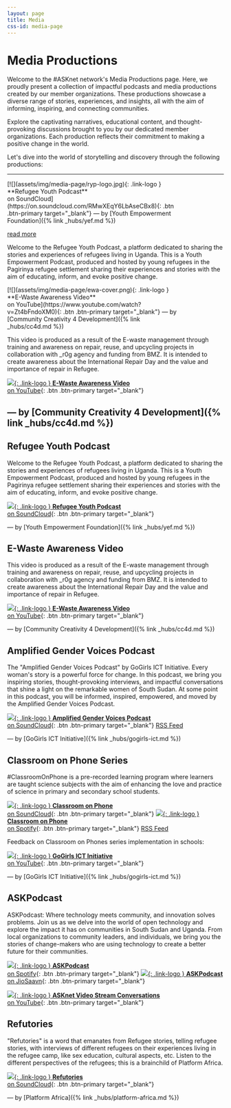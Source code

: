 ```yaml
---
layout: page
title: Media
css-id: media-page
---
```


# Media Productions

Welcome to the #ASKnet network's Media Productions page. Here, we proudly present a collection of impactful podcasts and media productions created by our member organizations. These productions showcase a diverse range of stories, experiences, and insights, all with the aim of informing, inspiring, and connecting communities.

Explore the captivating narratives, educational content, and thought-provoking discussions brought to you by our dedicated member organizations. Each production reflects their commitment to making a positive change in the world.

Let's dive into the world of storytelling and discovery through the following productions:

---
<!-- ## Refugee Youth Podcast -->

<div class="row my-3" markdown="1">
  <div style="max-width: 400px;" class="mr-3 float-left" markdown="1">
[![](assets/img/media-page/ryp-logo.jpg){: .link-logo }  **Refugee Youth Podcast** <br />on SoundCloud](https://on.soundcloud.com/RMwXEqY6LbAseCBx8){: .btn .btn-primary target="_blank"}  
— by [Youth Empowerment Foundation]({% link _hubs/yef.md %})
  </div>

  <p>    <a data-toggle="collapse" href="#collapseExample" role="button" aria-expanded="false" aria-controls="collapseExample">read more</a> <div class="collapse" id="collapseExample">      Welcome to the Refugee Youth Podcast, a platform dedicated to sharing the stories and experiences of refugees living in Uganda. This is a Youth Empowerment Podcast, produced and hosted by young refugees in the Pagirinya refugee settlement sharing their experiences and stories with the aim of educating, inform, and evoke positive change.    </div>  </p>

</div>



<!-- ## E-Waste Awareness Video -->
<div class="row" markdown="1">
  <div style="max-width: 400px;" class="mr-3 float-left" markdown="1">
[![](assets/img/media-page/ewa-cover.png){: .link-logo }  **E-Waste Awareness Video** <br />on YouTube](https://www.youtube.com/watch?v=Zt4bFndoXM0){: .btn .btn-primary target="_blank"}
— by [Community Creativity 4 Development]({% link _hubs/cc4d.md %})
  </div>
</div>

This video is produced as a result of the E-waste management through training and awareness on repair, reuse, and upcycling projects in collaboration with _r0g agency and funding from BMZ. It is intended to create awareness about the International Repair Day and the value and importance of repair in Refugee.

[![](assets/img/media-page/ewa-cover.png){: .link-logo }  **E-Waste Awareness Video** <br />on YouTube](https://www.youtube.com/watch?v=Zt4bFndoXM0){: .btn .btn-primary target="_blank"}

<!-- - Link: [Watch on YouTube](https://www.youtube.com/watch?v=Zt4bFndoXM0) -->
— by [Community Creativity 4 Development]({% link _hubs/cc4d.md %})
---
 
## Refugee Youth Podcast

Welcome to the Refugee Youth Podcast, a platform dedicated to sharing the stories and experiences of refugees living in Uganda. This is a Youth Empowerment Podcast, produced and hosted by young refugees in the Pagirinya refugee settlement sharing their experiences and stories with the aim of educating, inform, and evoke positive change.

[![](assets/img/media-page/ryp-logo.jpg){: .link-logo }  **Refugee Youth Podcast** <br />on SoundCloud](https://on.soundcloud.com/RMwXEqY6LbAseCBx8){: .btn .btn-primary target="_blank"}

— by [Youth Empowerment Foundation]({% link _hubs/yef.md %})


## E-Waste Awareness Video
This video is produced as a result of the E-waste management through training and awareness on repair, reuse, and upcycling projects in collaboration with _r0g agency and funding from BMZ. It is intended to create awareness about the International Repair Day and the value and importance of repair in Refugee.

[![](assets/img/media-page/ewa-cover.png){: .link-logo }  **E-Waste Awareness Video** <br />on YouTube](https://www.youtube.com/watch?v=Zt4bFndoXM0){: .btn .btn-primary target="_blank"}

<!-- - Link: [Watch on YouTube](https://www.youtube.com/watch?v=Zt4bFndoXM0) -->
— by [Community Creativity 4 Development]({% link _hubs/cc4d.md %})


## Amplified Gender Voices Podcast
The "Amplified Gender Voices Podcast" by GoGirls ICT Initiative. Every woman's story is a powerful force for change. In this podcast, we bring you inspiring stories, thought-provoking interviews, and impactful conversations that shine a light on the remarkable women of South Sudan. At some point in this podcast, you will be informed, inspired, empowered, and moved by the Amplified Gender Voices Podcast.
 
[![](assets/img/media-page/agvpodcast-logo.jpeg){: .link-logo }  **Amplified Gender Voices Podcast** <br />on SoundCloud](https://soundcloud.com/agvpodcast){: .btn .btn-primary target="_blank"} 
[RSS Feed](https://feeds.soundcloud.com/users/soundcloud:users:1289645559/sounds.rss)

— by [GoGirls ICT Initiative]({% link _hubs/gogirls-ict.md %})


## Classroom on Phone Series
#ClassroomOnPhone is a pre-recorded learning program where learners are taught science subjects with the aim of enhancing the love and practice of science in primary and secondary school students.

[![](assets/img/media-page/cop-logo.jpg){: .link-logo }  **Classroom on Phone** <br />on SoundCloud](https://soundcloud.com/classroom-on-phone){: .btn .btn-primary target="_blank"}
[![](assets/img/media-page/cop-logo.jpg){: .link-logo }  **Classroom on Phone** <br />on Spotify](https://podcasters.spotify.com/pod/show/classroomonphone/episodes/ClassroomOnPhone-Series-GoGirls-learning-Podcast-ergreh){: .btn .btn-primary target="_blank"}
[RSS Feed](https://feeds.soundcloud.com/users/soundcloud:users:1289645559/sounds.rss)

Feedback on Classroom on Phones series implementation in schools:

[![](assets/img/media-page/cop-logo.jpg){: .link-logo }  **GoGirls ICT Initiative** <br />on YouTube](https://www.youtube.com/@gogirlsictinitiative4202){: .btn .btn-primary target="_blank"}

— by [GoGirls ICT Initiative]({% link _hubs/gogirls-ict.md %})

## ASKPodcast
ASKPodcast: Where technology meets community, and innovation solves problems. Join us as we delve into the world of open technology and explore the impact it has on communities in South Sudan and Uganda. From local organizations to community leaders, and individuals, we bring you the stories of change-makers who are using technology to create a better future for their communities.

[![](assets/img/media-page/askpodcast-cover.jpg){: .link-logo }  **ASKPodcast** <br />on Spotify](https://podcasters.spotify.com/pod/show/ask-podcast6){: .btn .btn-primary target="_blank"}
[![](assets/img/media-page/askpodcast-cover.jpg){: .link-logo }  **ASKPodcast** <br />on JioSaavn](https://www.jiosaavn.com/shows/ask-podcast/2/pV8HqsZcUAI_){: .btn .btn-primary target="_blank"}

[![](assets/img/media-page/askpodcast-cover.jpg){: .link-logo }  **ASKnet Video Stream Conversations** <br />on YouTube](https://www.youtube.com/@_ASKnet){: .btn .btn-primary target="_blank"}


## Refutories
"Refutories" is a word that emanates from Refugee stories, telling refugee stories, with interviews of different refugees on their experiences living in the refugee camp, like sex education, cultural aspects, etc. Listen to the different perspectives of the refugees; this is a brainchild of Platform Africa.

[![](assets/img/media-page/refutories-cover.jpg){: .link-logo }  **Refutories** <br />on SoundCloud](https://on.soundcloud.com/QAbKZCdG9wY34Nos6){: .btn .btn-primary target="_blank"}

— by [Platform Africa]({% link _hubs/platform-africa.md %})

